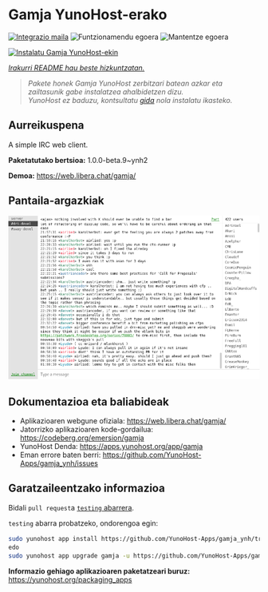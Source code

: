 <!--
Ohart ongi: README hau automatikoki sortu da <https://github.com/YunoHost/apps/tree/master/tools/readme_generator>ri esker
EZ editatu eskuz.
-->

# Gamja YunoHost-erako

[![Integrazio maila](https://apps.yunohost.org/badge/integration/gamja)](https://ci-apps.yunohost.org/ci/apps/gamja/)
![Funtzionamendu egoera](https://apps.yunohost.org/badge/state/gamja)
![Mantentze egoera](https://apps.yunohost.org/badge/maintained/gamja)

[![Instalatu Gamja YunoHost-ekin](https://install-app.yunohost.org/install-with-yunohost.svg)](https://install-app.yunohost.org/?app=gamja)

*[Irakurri README hau beste hizkuntzatan.](./ALL_README.md)*

> *Pakete honek Gamja YunoHost zerbitzari batean azkar eta zailtasunik gabe instalatzea ahalbidetzen dizu.*  
> *YunoHost ez baduzu, kontsultatu [gida](https://yunohost.org/install) nola instalatu ikasteko.*

## Aurreikuspena

A simple IRC web client.

**Paketatutako bertsioa:** 1.0.0-beta.9~ynh2

**Demoa:** <https://web.libera.chat/gamja/>

## Pantaila-argazkiak

![Gamja(r)en pantaila-argazkia](./doc/screenshots/screenshot.png)

## Dokumentazioa eta baliabideak

- Aplikazioaren webgune ofiziala: <https://web.libera.chat/gamja/>
- Jatorrizko aplikazioaren kode-gordailua: <https://codeberg.org/emersion/gamja>
- YunoHost Denda: <https://apps.yunohost.org/app/gamja>
- Eman errore baten berri: <https://github.com/YunoHost-Apps/gamja_ynh/issues>

## Garatzaileentzako informazioa

Bidali `pull request`a [`testing` abarrera](https://github.com/YunoHost-Apps/gamja_ynh/tree/testing).

`testing` abarra probatzeko, ondorengoa egin:

```bash
sudo yunohost app install https://github.com/YunoHost-Apps/gamja_ynh/tree/testing --debug
edo
sudo yunohost app upgrade gamja -u https://github.com/YunoHost-Apps/gamja_ynh/tree/testing --debug
```

**Informazio gehiago aplikazioaren paketatzeari buruz:** <https://yunohost.org/packaging_apps>
